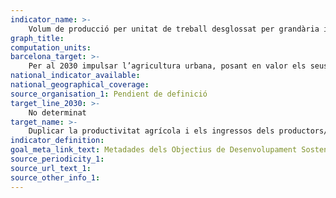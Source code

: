 ```yaml
---
indicator_name: >-
    Volum de producció per unitat de treball desglossat per grandària i tipus d'explotació (agropecuària/ramadera/forestal)
graph_title: 
computation_units: 
barcelona_target: >-
    Per al 2030 impulsar l’agricultura urbana, posant en valor els seus beneficis econòmics, ecològics i socials
national_indicator_available:
national_geographical_coverage: 
source_organisation_1: Pendient de definició
target_line_2030: >-
    No determinat
target_name: >-
    Duplicar la productivitat agrícola i els ingressos dels productors/es d’aliments de petita escala, en particular les dones, els pobles indígenes, agricultors/es familiars, pastors/es i pescadors/es, entre altres coses mitjançant un accés segur i equitatiu a les terres, a altres recursos de producció i inputs, coneixements, serveis financers, mercats i oportunitats per a la generació de valor proposat i treball no agrícola
indicator_definition:
goal_meta_link_text: Metadades dels Objectius de Desenvolupament Sostenible de las Nacions Unides (pdf 894kB)
source_periodicity_1: 
source_url_text_1: 
source_other_info_1:
---
```



